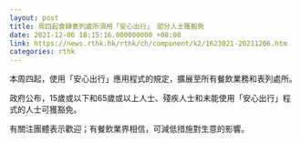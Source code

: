 ```yaml
---
layout: post
title: 周四起食肆表列處所須用「安心出行」　部分人士獲豁免
date: 2021-12-06 18:15:16.000000000 +08:00
link: https://news.rthk.hk/rthk/ch/component/k2/1623021-20211206.htm
categories: rthk
---
```


本周四起，使用「安心出行」應用程式的規定，擴展至所有餐飲業務和表列處所。

政府公布，15歲或以下和65歲或以上人士、殘疾人士和未能使用「安心出行」程式的人士可獲豁免。

有關注團體表示歡迎；有餐飲業界相信，可減低措施對生意的影響。
